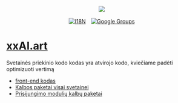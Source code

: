 <p align="center"><a href="https://wac.tax"><img src="https://cdn.jsdelivr.net/gh/wactax/img/logo.svg"/></a></p><p align="center"><a href="https://github.com/wactax/wac.tax/blob/main/doc/README.md#readme"><img alt="I18N" src="https://cdn.jsdelivr.net/gh/wactax/img/t.svg"/></a>　<a href="https://groups.google.com/u/2/g/wactax"><img alt="Google Groups" src="https://cdn.jsdelivr.net/gh/wactax/img/g-groups.svg"/></a></p>

# [xxAI.art](https://xxAI.art)

Svetainės priekinio kodo kodas yra atvirojo kodo, kviečiame padėti optimizuoti vertimą

* [front-end kodas](https://github.com/xxai-art/web)
* [Kalbos paketai visai svetainei](https://github.com/xxai-art/web/tree/main/i18n)
* [Prisijungimo modulių kalbų paketai](https://github.com/wacpkg/user/tree/main/ui.i18n)
